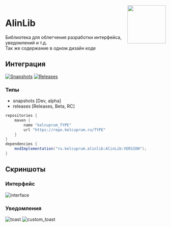 <img width="120pt" src="https://raw.githubusercontent.com/simply-kel/AlinLib/main/src/main/resources/assets/alinlib/icon.png" align="right">

# AlinLib
Библиотека для облегчения разработки интерфейса, уведомлений и т.д.<br>
Так же содержание в одном дизайн коде
## Интеграция
[![Snapshots](https://img.shields.io/maven-metadata/v?metadataUrl=https%3A%2F%2Frepo.kelcuprum.ru%2Fsnapshots%2Fru%2Fkelcuprum%2Falinlib%2FAlinLib%2Fmaven-metadata.xml&label=Snapshots)](https://repo.kelcuprum.ru/#/snapshots/ru/kelcuprum/alinlib/AlinLib)
[![Releases](https://img.shields.io/maven-metadata/v?metadataUrl=https%3A%2F%2Frepo.kelcuprum.ru%2Freleases%2Fru%2Fkelcuprum%2Falinlib%2FAlinLib%2Fmaven-metadata.xml&label=Releases)](https://repo.kelcuprum.ru/#/releases/ru/kelcuprum/alinlib/AlinLib)

### Типы
- snapshots [Dev, alpha]
- releases [Releases, Beta, RC]
```groovy
repositories {
    maven {
        name "kelcuprum_TYPE"
        url "https://repo.kelcuprum.ru/TYPE"
    }
}
dependencies {
    modImplementation("ru.kelcuprum.alinlib:AlinLib:VERSION");
}
```
## Скриншоты
### Интерфейс
![interface](https://kelcuprum.ru/ass/alinlib/interface.png?)
### Уведомления
![toast](https://kelcuprum.ru/ass/alinlib/toast.png?)
![custom_toast](https://kelcuprum.ru/ass/alinlib/custom_toast.png?)
